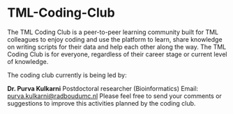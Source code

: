 # TML-Coding-Club
The TML Coding Club is a peer-to-peer learning community built for TML colleagues to enjoy coding and use the platform to learn, share knowledge on writing scripts for their data and help each other along the way. The TML Coding Club is for everyone, regardless of their career stage or current level of knowledge. 

The coding club currently is being led by:

**Dr. Purva Kulkarni**
Postdoctoral researcher (Bioinformatics)
Email: purva.kulkarni@radboudumc.nl
Please feel free to send your comments or suggestions to improve this activities planned by the coding club.
